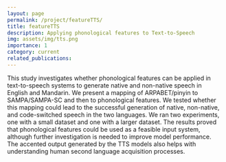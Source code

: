 ```yaml
---
layout: page
permalink: /project/featureTTS/
title: featureTTS
description: Applying phonological features to Text-to-Speech
img: assets/img/tts.png
importance: 1
category: current
related_publications: 
---
```


This study investigates whether phonological features can be applied in text-to-speech systems to generate native and non-native speech in English and Mandarin. We present a mapping of ARPABET/pinyin to SAMPA/SAMPA-SC and then to phonological features. We tested whether this mapping could lead to the successful generation of native, non-native, and code-switched speech in the two languages. We ran two experiments, one with a small dataset and one with a larger dataset. The results proved that phonological features could be used as a feasible input system, although further investigation is needed to improve model performance. The accented output generated by the TTS models also helps with understanding human second language acquisition processes.